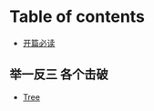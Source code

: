 # Table of contents

* [开篇必读](README.md)

## 举一反三 各个击破

* [Tree](ju-yi-fan-san-ge-ge-ji-po/untitled.md)

